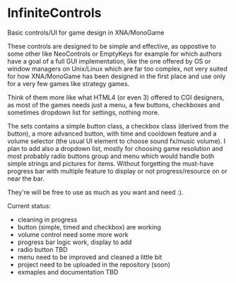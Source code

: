 # InfiniteControls
Basic controls/UI for game design in XNA/MonoGame

These controls are designed to be simple and effective, as oppostive to some other like NeoControls or EmptyKeys for example for which authors have a goal of a full GUI implementation, like the one offered by OS or window managers on Unix/Linux which are far too complex, not very suited for how XNA/MonoGame has been designed in the first place and use only for a very few games like strategy games.

Think of them more like what HTML4 (or even 3) offered to CGI designers, as most of the games needs just a menu, a few buttons, checkboxes and sometimes dropdown list for settings, nothing more.

The sets contains a simple button class, a checkbox class (derived from the button), a more advanced button, with time and cooldown feature and a volume selector (the usual UI element to choose sound fx/music volume).
I plan to add also a dropdown list, mostly for choosing game resolution and most probably radio buttons group and menu which would handle both simple strings and pictures for items. Without forgetting the must-have progress bar with multiple feature to display or not progress/resource on or near the bar.

They're will be free to use as much as you want and need :).

Current status:
- cleaning in progress
- button (simple, timed and checkbox) are working
- volume control need some more work
- progress bar logic work, display to add
- radio button TBD
- menu need to be improved and cleaned a little bit
- project need to be uploaded in the repository (soon)
- exmaples and documentation TBD

